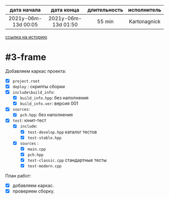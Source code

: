 
| дата начала         |     дата конца      | длительность | исполнитель  |
|:-------------------:|:-------------------:|:------------:|:------------:|
| 2021y-06m-13d 00:05 | 2021y-06m-13d 01:50 |    55 min    | Kartonagnick |

[ссылка на историю](../history.md/#v001)  

#3-frame
========

Добавляем каркас проекта:  
  - [x] `project.root`  
  - [x] `deploy` : скрипты сборки  
  - [x] `include\build_info`:  
    - [x] `build_info.hpp`: без наполнения  
    - [x] `build_info.ver`: версия 001  
  - [x] `sources`:
    - [x] `pch.hpp`: без наполнения  
  - [x] `test`:      юнит-тест  
    - [x] `include`:
      - [x] `test-develop.hpp`   каталог тестов  
      - [x] `test-stable.hpp`  
    - [x] `sources` :  
      - [x] `main.cpp`  
      - [x] `pch.hpp`  
      - [x] `test-classic.cpp`   стандартные тесты  
      - [x] `test-modern.cpp`  

План работ:  
  - [x] добавляем каркас.  
  - [x] проверяем сборку.  
